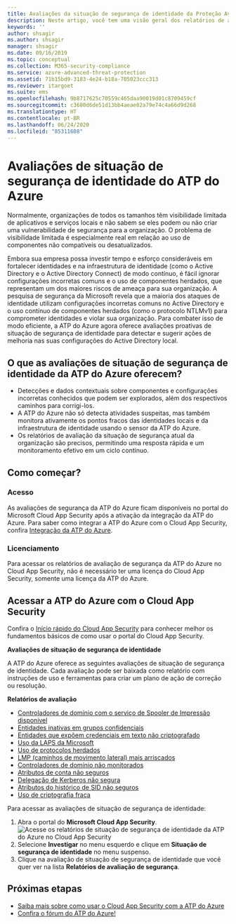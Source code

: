 ```yaml
---
title: Avaliações da situação de segurança de identidade da Proteção Avançada contra Ameaças do Azure
description: Neste artigo, você tem uma visão geral dos relatórios de avaliação de situação de segurança de identidade da ATP do Azure.
keywords: ''
author: shsagir
ms.author: shsagir
manager: shsagir
ms.date: 09/16/2019
ms.topic: conceptual
ms.collection: M365-security-compliance
ms.service: azure-advanced-threat-protection
ms.assetid: 71b15bd9-3183-4e24-b18a-705023ccc313
ms.reviewer: itargoet
ms.suite: ems
ms.openlocfilehash: 9b8717625c70559c465daa90019d01c8709459cf
ms.sourcegitcommit: c3680d6de51d13bb4aeae02a79e74c4a66d9d268
ms.translationtype: HT
ms.contentlocale: pt-BR
ms.lasthandoff: 06/24/2020
ms.locfileid: "85311608"
---
```

# <a name="azure-atps-identity-security-posture-assessments"></a>Avaliações de situação de segurança de identidade do ATP do Azure

Normalmente, organizações de todos os tamanhos têm visibilidade limitada de aplicativos e serviços locais e não sabem se eles podem ou não criar uma vulnerabilidade de segurança para a organização. O problema de visibilidade limitada é especialmente real em relação ao uso de componentes não compatíveis ou desatualizados.

Embora sua empresa possa investir tempo e esforço consideráveis em fortalecer identidades e na infraestrutura de identidade (como o Active Directory e o Active Directory Connect) de modo contínuo, é fácil ignorar configurações incorretas comuns e o uso de componentes herdados, que representam um dos maiores riscos de ameaça para sua organização. A pesquisa de segurança da Microsoft revela que a maioria dos ataques de identidade utilizam configurações incorretas comuns no Active Directory e o uso contínuo de componentes herdados (como o protocolo NTLMv1) para comprometer identidades e violar sua organização. Para combater isso de modo eficiente, a ATP do Azure agora oferece avaliações proativas de situação de segurança de identidade para detectar e sugerir ações de melhoria nas suas configurações do Active Directory local.

## <a name="what-do-azure-atp-identity-security-posture-assessments-provide"></a>O que as avaliações de situação de segurança de identidade da ATP do Azure oferecem?

- Detecções e dados contextuais sobre componentes e configurações incorretas conhecidos que podem ser explorados, além dos respectivos caminhos para corrigi-los.
- A ATP do Azure não só detecta atividades suspeitas, mas também monitora ativamente os pontos fracos das identidades locais e da infraestrutura de identidade usando o sensor da ATP do Azure.
- Os relatórios de avaliação da situação de segurança atual da organização são precisos, permitindo uma resposta rápida e um monitoramento efetivo em um ciclo contínuo.

## <a name="how-do-i-get-started"></a>Como começar?

### <a name="access"></a>Acesso

As avaliações de segurança da ATP do Azure ficam disponíveis no portal do Microsoft Cloud App Security após a ativação da integração da ATP do Azure. Para saber como integrar a ATP do Azure com o Cloud App Security, confira [Integração da ATP do Azure](https://docs.microsoft.com/cloud-app-security/aatp-integration).

### <a name="licensing"></a>Licenciamento

Para acessar os relatórios de avaliação de segurança da ATP do Azure no Cloud App Security, não é necessário ter uma licença do Cloud App Security, somente uma licença da ATP do Azure.

## <a name="access-azure-atp-using-cloud-app-security"></a>Acessar a ATP do Azure com o Cloud App Security

Confira o [Início rápido do Cloud App Security](https://docs.microsoft.com/cloud-app-security/getting-started-with-cloud-app-security) para conhecer melhor os fundamentos básicos de como usar o portal do Cloud App Security.

**Avaliações de situação de segurança de identidade**

A ATP do Azure oferece as seguintes avaliações de situação de segurança de identidade. Cada avaliação pode ser baixada como relatório com instruções de uso e ferramentas para criar um plano de ação de correção ou resolução.

**Relatórios de avaliação**

- [Controladores de domínio com o serviço de Spooler de Impressão disponível](atp-cas-isp-print-spooler.md)
- [Entidades inativas em grupos confidenciais](atp-cas-isp-dormant-entities.md)
- [Entidades que expõem credenciais em texto não criptografado](atp-cas-isp-clear-text.md)
- [Uso da LAPS da Microsoft](atp-cas-isp-laps.md)
- [Uso de protocolos herdados](atp-cas-isp-legacy-protocols.md)
- [LMP (caminhos de movimento lateral) mais arriscados](atp-cas-isp-riskiest-lmp.md)
- [Controladores de domínio não monitorados](atp-cas-isp-unmonitored-domain-controller.md)
- [Atributos de conta não seguros](atp-cas-isp-unsecure-account-attributes.md)
- [Delegação de Kerberos não segura](atp-cas-isp-unconstrained-kerberos.md)
- [Atributos do histórico de SID não seguros](atp-cas-isp-unsecure-sid-history-attribute.md)
- [Uso de criptografia fraca](atp-cas-isp-weak-cipher.md)

Para acessar as avaliações de situação de segurança de identidade:

1. Abra o portal do **Microsoft Cloud App Security**.
    ![Acesse os relatórios de situação de segurança de identidade da ATP do Azure no Cloud App Security](media/atp-cas-isp-report-1.png)
1. Selecione **Investigar** no menu esquerdo e clique em **Situação de segurança de identidade** no menu suspenso.
1. Clique na avaliação de situação de segurança de identidade que você quer ver na lista **Relatórios de avaliação de segurança**.

## <a name="next-steps"></a>Próximas etapas

- [Saiba mais sobre como usar o Cloud App Security com a ATP do Azure](atp-activities-filtering-mcas.md)
- [Confira o fórum do ATP do Azure!](https://aka.ms/azureatpcommunity)
